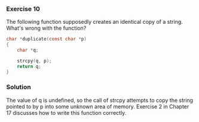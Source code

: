 ### Exercise 10

The following function supposedly creates an identical copy of a string. What's
wrong with the function?

```c
char *duplicate(const char *p)
{
    char *q;

    strcpy(q, p);
    return q;
}
```

### Solution

The value of q is undefined, so the call of strcpy attempts to copy the string pointed to by p into some unknown area of memory. Exercise 2 in Chapter 17 discusses how to write this function correctly.
